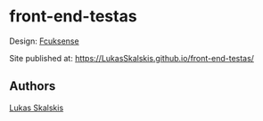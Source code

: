 
# front-end-testas

Design: [Fcuksense](https://cdn.discordapp.com/attachments/850245533838868480/850246623883034644/login_screen.png)

Site published at: https://LukasSkalskis.github.io/front-end-testas/

## Authors

[Lukas Skalskis](https://github.com/LukasSkalskis)